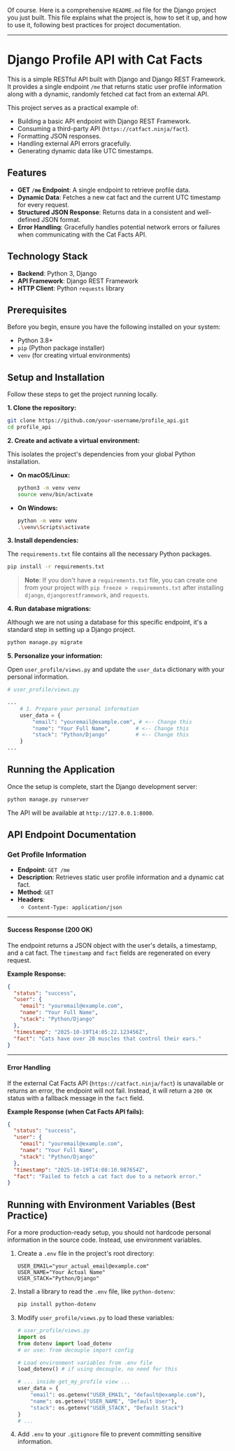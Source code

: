 Of course. Here is a comprehensive `README.md` file for the Django project you just built. This file explains what the project is, how to set it up, and how to use it, following best practices for project documentation.

-----

# Django Profile API with Cat Facts

This is a simple RESTful API built with Django and Django REST Framework. It provides a single endpoint `/me` that returns static user profile information along with a dynamic, randomly fetched cat fact from an external API.

This project serves as a practical example of:

  * Building a basic API endpoint with Django REST Framework.
  * Consuming a third-party API (`https://catfact.ninja/fact`).
  * Formatting JSON responses.
  * Handling external API errors gracefully.
  * Generating dynamic data like UTC timestamps.

## Features

  - **GET `/me` Endpoint**: A single endpoint to retrieve profile data.
  - **Dynamic Data**: Fetches a new cat fact and the current UTC timestamp for every request.
  - **Structured JSON Response**: Returns data in a consistent and well-defined JSON format.
  - **Error Handling**: Gracefully handles potential network errors or failures when communicating with the Cat Facts API.

## Technology Stack

  - **Backend**: Python 3, Django
  - **API Framework**: Django REST Framework
  - **HTTP Client**: Python `requests` library

## Prerequisites

Before you begin, ensure you have the following installed on your system:

  - Python 3.8+
  - `pip` (Python package installer)
  - `venv` (for creating virtual environments)

## Setup and Installation

Follow these steps to get the project running locally.

**1. Clone the repository:**

```bash
git clone https://github.com/your-username/profile_api.git
cd profile_api
```

**2. Create and activate a virtual environment:**

This isolates the project's dependencies from your global Python installation.

  - **On macOS/Linux:**
    ```bash
    python3 -m venv venv
    source venv/bin/activate
    ```
  - **On Windows:**
    ```bash
    python -m venv venv
    .\venv\Scripts\activate
    ```

**3. Install dependencies:**

The `requirements.txt` file contains all the necessary Python packages.

```bash
pip install -r requirements.txt
```

> **Note**: If you don't have a `requirements.txt` file, you can create one from your project with `pip freeze > requirements.txt` after installing `django`, `djangorestframework`, and `requests`.

**4. Run database migrations:**

Although we are not using a database for this specific endpoint, it's a standard step in setting up a Django project.

```bash
python manage.py migrate
```

**5. Personalize your information:**

Open `user_profile/views.py` and update the `user_data` dictionary with your personal information.

```python
# user_profile/views.py

...
    # 1. Prepare your personal information
    user_data = {
        "email": "youremail@example.com", # <-- Change this
        "name": "Your Full Name",        # <-- Change this
        "stack": "Python/Django"         # <-- Change this
    }
...
```

## Running the Application

Once the setup is complete, start the Django development server:

```bash
python manage.py runserver
```

The API will be available at `http://127.0.0.1:8000`.

## API Endpoint Documentation

### Get Profile Information

  - **Endpoint**: `GET /me`
  - **Description**: Retrieves static user profile information and a dynamic cat fact.
  - **Method**: `GET`
  - **Headers**:
      - `Content-Type: application/json`

-----

#### **Success Response (200 OK)**

The endpoint returns a JSON object with the user's details, a timestamp, and a cat fact. The `timestamp` and `fact` fields are regenerated on every request.

**Example Response:**

```json
{
  "status": "success",
  "user": {
    "email": "youremail@example.com",
    "name": "Your Full Name",
    "stack": "Python/Django"
  },
  "timestamp": "2025-10-19T14:05:22.123456Z",
  "fact": "Cats have over 20 muscles that control their ears."
}
```

-----

#### **Error Handling**

If the external Cat Facts API (`https://catfact.ninja/fact`) is unavailable or returns an error, the endpoint will not fail. Instead, it will return a `200 OK` status with a fallback message in the `fact` field.

**Example Response (when Cat Facts API fails):**

```json
{
  "status": "success",
  "user": {
    "email": "youremail@example.com",
    "name": "Your Full Name",
    "stack": "Python/Django"
  },
  "timestamp": "2025-10-19T14:08:10.987654Z",
  "fact": "Failed to fetch a cat fact due to a network error."
}
```

## Running with Environment Variables (Best Practice)

For a more production-ready setup, you should not hardcode personal information in the source code. Instead, use environment variables.

1.  Create a `.env` file in the project's root directory:

    ```
    USER_EMAIL="your_actual_email@example.com"
    USER_NAME="Your Actual Name"
    USER_STACK="Python/Django"
    ```

2.  Install a library to read the `.env` file, like `python-dotenv`:

    ```bash
    pip install python-dotenv
    ```

3.  Modify `user_profile/views.py` to load these variables:

    ```python
    # user_profile/views.py
    import os
    from dotenv import load_dotenv
    # or use: from decouple import config

    # Load environment variables from .env file
    load_dotenv() # if using decouple, no need for this

    # ... inside get_my_profile view ...
    user_data = {
        "email": os.getenv("USER_EMAIL", "default@example.com"),
        "name": os.getenv("USER_NAME", "Default User"),
        "stack": os.getenv("USER_STACK", "Default Stack")
    }
    # ...
    ```

4.  Add `.env` to your `.gitignore` file to prevent committing sensitive information.